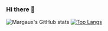 ### Hi there 👋
![Margaux's GitHub stats](https://github-readme-stats.vercel.app/api?username=margaux83&show_icons=true&theme=tokyonight)
[![Top Langs](https://github-readme-stats.vercel.app/api/top-langs/?username=margaux83&layout=compact)](https://github.com/margaux83/github-readme-stats)
